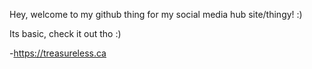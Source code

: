 Hey, welcome to my github thing for my social media hub site/thingy! :)

Its basic, check it out tho :) 

-https://treasureless.ca
